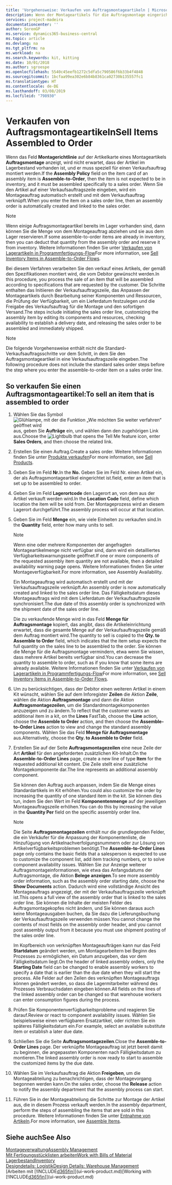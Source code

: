 ```yaml
---
title: 'Vorgehensweise: Verkaufen von Auftragsmontageartikeln | Microsoft Docs'
description: Wenn der Montageartikels für die Auftragsmontage eingerichtet ist, dann nimmt der Standard-Verkaufsauftragsprozess an, dass der Artikel nicht auf Lager ist und für den jeweiligen Verkaufsauftrag speziell montiert werden muss. Wenn Sie den Artikel auf einer Verkaufsauftragszeile eingeben, wird ein Montageauftrag automatisch erstellt und mit dem Verkaufsauftrag verknüpft.
services: project-madeira
documentationcenter: ''
author: SorenGP
ms.service: dynamics365-business-central
ms.topic: article
ms.devlang: na
ms.tgt_pltfrm: na
ms.workload: na
ms.search.keywords: kit, kitting
ms.date: 10/01/2018
ms.author: sgroespe
ms.openlocfilehash: 5540c45eefb1272c5dfa5c790586f6b33b4f4848
ms.sourcegitcommit: 1bcfaa99ea302e6b84b8361ca02730b135557fc1
ms.translationtype: HT
ms.contentlocale: de-DE
ms.lasthandoff: 03/08/2019
ms.locfileid: "798930"
---
```

# <a name="sell-items-assembled-to-order"></a><span data-ttu-id="3b2ed-104">Verkaufen von Auftragsmontageartikeln</span><span class="sxs-lookup"><span data-stu-id="3b2ed-104">Sell Items Assembled to Order</span></span>
<span data-ttu-id="3b2ed-105">Wenn das Feld **Montagerichtlinie** auf der Artikelkarte eines Montageartikels **Auftragsmontage** anzeigt, wird nicht erwartet, dass der Artikel im Lagerbestand vorhanden ist, und er muss speziell für einen Verkaufsauftrag montiert werden.</span><span class="sxs-lookup"><span data-stu-id="3b2ed-105">If the **Assembly Policy** field on the item card of an assembly item is **Assemble-to-Order**, then the item is not expected to be in inventory, and it must be assembled specifically to a sales order.</span></span> <span data-ttu-id="3b2ed-106">Wenn Sie den Artikel auf einer Verkaufsauftragszeile eingeben, wird ein Montageauftrag automatisch erstellt und mit dem Verkaufsauftrag verknüpft.</span><span class="sxs-lookup"><span data-stu-id="3b2ed-106">When you enter the item on a sales order line, then an assembly order is automatically created and linked to the sales order.</span></span>  

> [!NOTE]  
>  <span data-ttu-id="3b2ed-107">Wenn einige Auftragsmontageartikel bereits im Lager vorhanden sind, dann können Sie die Menge von dem Montageauftrag abziehen und sie aus dem Lager reservieren.</span><span class="sxs-lookup"><span data-stu-id="3b2ed-107">If some assemble-to-order items are already in inventory, then you can deduct that quantity from the assembly order and reserve it from inventory.</span></span> <span data-ttu-id="3b2ed-108">Weitere Informationen finden Sie unter [Verkaufen von Lagerartikeln in Programmfertigungs-Flow](assembly-how-to-sell-assemble-to-order-items-and-inventory-items-together.md)</span><span class="sxs-lookup"><span data-stu-id="3b2ed-108">For more information, see [Sell Inventory Items in Assemble-to-Order Flows](assembly-how-to-sell-assemble-to-order-items-and-inventory-items-together.md).</span></span>  

<span data-ttu-id="3b2ed-109">Bei diesem Verfahren verarbeiten Sie den verkauf eines Artikels, der gemäß den Spezifikationen montiert wird, die vom Debitor gewünscht werden.</span><span class="sxs-lookup"><span data-stu-id="3b2ed-109">In this procedure, you process the sale of an item that will be assembled according to specifications that are requested by the customer.</span></span> <span data-ttu-id="3b2ed-110">Die Schritte enthalten das Initiieren der Verkaufsauftragszeile, das Anpassen der Montageartikels durch Bearbeitung seiner Komponenten und Ressourcen, die Prüfung der Verfügbarkeit, um ein Lieferdatum festzulegen und die Freigabe des Verkaufsauftrag für die Montage und den sofortigen Versand.</span><span class="sxs-lookup"><span data-stu-id="3b2ed-110">The steps include initiating the sales order line, customizing the assembly item by editing its components and resources, checking availability to establish a delivery date, and releasing the sales order to be assembled and immediately shipped.</span></span>  

> [!NOTE]  
>  <span data-ttu-id="3b2ed-111">Die folgende Vorgehensweise enthält nicht die Standard-Verkaufsauftragsschritte vor dem Schritt, in dem Sie den Auftragsmontageartikel in eine Verkaufsauftragszeile eingeben.</span><span class="sxs-lookup"><span data-stu-id="3b2ed-111">The following procedure does not include the standard sales order steps before the step where you enter the assemble-to-order item on a sales order line.</span></span>  

## <a name="to-sell-an-item-that-is-assembled-to-order"></a><span data-ttu-id="3b2ed-112">So verkaufen Sie einen Auftragsmontageartikel:</span><span class="sxs-lookup"><span data-stu-id="3b2ed-112">To sell an item that is assembled to order</span></span>  
1.  <span data-ttu-id="3b2ed-113">Wählen Sie das Symbol ![Glühlampe, mit der die Funktion „Wie möchten Sie weiter verfahren“ geöffnet wird](media/ui-search/search_small.png "Wie möchten Sie weiter verfahren?") aus, geben Sie **Aufträge** ein, und wählen dann den zugehörigen Link aus.</span><span class="sxs-lookup"><span data-stu-id="3b2ed-113">Choose the ![Lightbulb that opens the Tell Me feature](media/ui-search/search_small.png "Tell me what you want to do") icon, enter **Sales Orders**, and then choose the related link.</span></span>  
2.  <span data-ttu-id="3b2ed-114">Erstellen Sie einen Auftrag.</span><span class="sxs-lookup"><span data-stu-id="3b2ed-114">Create a sales order.</span></span> <span data-ttu-id="3b2ed-115">Weitere Informationen finden Sie unter [Produkte verkaufen](sales-how-sell-products.md)</span><span class="sxs-lookup"><span data-stu-id="3b2ed-115">For more information, see [Sell Products](sales-how-sell-products.md).</span></span>  
3.  <span data-ttu-id="3b2ed-116">Geben Sie im Feld **Nr.**</span><span class="sxs-lookup"><span data-stu-id="3b2ed-116">In the **No.**</span></span> <span data-ttu-id="3b2ed-117">Geben Sie im Feld Nr. einen Artikel ein, der als Auftragsmontageartikel eingerichtet ist.</span><span class="sxs-lookup"><span data-stu-id="3b2ed-117">field, enter an item that is set up to be assembled to order.</span></span>  
4.  <span data-ttu-id="3b2ed-118">Geben Sie im Feld **Lagerortcode** den Lagerort an, von dem aus der Artikel verkauft werden wird.</span><span class="sxs-lookup"><span data-stu-id="3b2ed-118">In the **Location Code** field, define which location the item will be sold from.</span></span> <span data-ttu-id="3b2ed-119">Der Montageprozess wird an diesem Lagerort durchgeführt.</span><span class="sxs-lookup"><span data-stu-id="3b2ed-119">The assembly process will occur at that location.</span></span>  
5.  <span data-ttu-id="3b2ed-120">Geben Sie im Feld **Menge** ein, wie viele Einheiten zu verkaufen sind.</span><span class="sxs-lookup"><span data-stu-id="3b2ed-120">In the **Quantity** field, enter how many units to sell.</span></span>  

    > [!NOTE]  
    >  <span data-ttu-id="3b2ed-121">Wenn eine oder mehrere Komponenten der angefragten Montageartikelmenge nicht verfügbar sind, dann wird ein detailliertes Verfügbarkeitswarnungsseite geöffnet.</span><span class="sxs-lookup"><span data-stu-id="3b2ed-121">If one or more components of the requested assembly item quantity are not available, then a detailed availability warning page opens.</span></span> <span data-ttu-id="3b2ed-122">Weitere Informationen finden Sie unter Montageverfügbarkeit.</span><span class="sxs-lookup"><span data-stu-id="3b2ed-122">For more information, see Assembly Availability.</span></span>  

    <span data-ttu-id="3b2ed-123">Ein Montageauftrag wird automatisch erstellt und mit der Verkaufsauftragszeile verknüpft.</span><span class="sxs-lookup"><span data-stu-id="3b2ed-123">An assembly order is now automatically created and linked to the sales order line.</span></span> <span data-ttu-id="3b2ed-124">Das Fälligkeitsdatum dieses Montageauftrags wird mit dem Lieferdatum der Verkaufsauftragszeile synchronisiert.</span><span class="sxs-lookup"><span data-stu-id="3b2ed-124">The due date of this assembly order is synchronized with the shipment date of the sales order line.</span></span>  

    <span data-ttu-id="3b2ed-125">Die zu verkaufende Menge wird in das Feld **Menge für Auftragsmontage** kopiert, das angibt, dass die Artikeleinrichtung erwartet, dass die gesamte Menge auf der Verkaufsauftragszeile gemäß dem Auftrag montiert wird.</span><span class="sxs-lookup"><span data-stu-id="3b2ed-125">The quantity to sell is copied to the **Qty. to Assemble to Order** field, which indicates that the item setup expects the full quantity on the sales line to be assembled to the order.</span></span> <span data-ttu-id="3b2ed-126">Sie können die Menge für die Auftragsmontage vermindern, etwa wenn Sie wissen, dass mehrere Artikel bereits verfügbar sind.</span><span class="sxs-lookup"><span data-stu-id="3b2ed-126">You can decrease the quantity to assemble to order, such as if you know that some items are already available.</span></span> <span data-ttu-id="3b2ed-127">Weitere Informationen finden Sie unter [Verkaufen von Lagerartikeln in Programmfertigungs-Flow](assembly-how-to-sell-inventory-items-in-assemble-to-order-flows.md)</span><span class="sxs-lookup"><span data-stu-id="3b2ed-127">For more information, see [Sell Inventory Items in Assemble-to-Order Flows](assembly-how-to-sell-inventory-items-in-assemble-to-order-flows.md).</span></span>  

6.  <span data-ttu-id="3b2ed-128">Um zu berücksichtigen, dass der Debitor einen weiteren Artikel in einem Kit wünscht, wählen Sie auf dem Inforegister **Zeilen** die Aktion **Zeile**, wählen die Aktion **Auftragsmontage** und dann die Aktion **Auftragsmontagezeilen**, um die Standardmontagekomponenten anzuzeigen und zu ändern.</span><span class="sxs-lookup"><span data-stu-id="3b2ed-128">To reflect that the customer wants an additional item in a kit, on the **Lines** FastTab, choose the **Line** action, choose the **Assemble to Order** action, and then choose the **Assemble-to-Order Lines** action to view and change the standard assembly components.</span></span> <span data-ttu-id="3b2ed-129">Wählen Sie das Feld **Menge für Auftragsmontage** aus.</span><span class="sxs-lookup"><span data-stu-id="3b2ed-129">Alternatively, choose the **Qty. to Assemble to Order** field.</span></span>  
7.  <span data-ttu-id="3b2ed-130">Erstellen Sie auf der Seite **Auftragsmontagezeilen** eine neue Zeile der Art **Artikel** für den angeforderten zusätzlichen Kit-Inhalt.</span><span class="sxs-lookup"><span data-stu-id="3b2ed-130">On the **Assemble-to-Order Lines** page, create a new line of type **Item** for the requested additional kit content.</span></span> <span data-ttu-id="3b2ed-131">Die Zeile stellt eine zusätzliche Montagekomponente dar.</span><span class="sxs-lookup"><span data-stu-id="3b2ed-131">The line represents an additional assembly component.</span></span>  

    <span data-ttu-id="3b2ed-132">Sie können den Auftrag auch anpassen, indem Sie die Menge eines Standardartikels im Kit erhöhen.</span><span class="sxs-lookup"><span data-stu-id="3b2ed-132">You could also customize the order by increasing the quantity of one standard item in the kit.</span></span> <span data-ttu-id="3b2ed-133">Sie können dies tun, indem Sie den Wert im Feld **Komponentenmenge** auf der jeweiligen Montageauftragszeile erhöhen.</span><span class="sxs-lookup"><span data-stu-id="3b2ed-133">You can do this by increasing the value in the **Quantity Per** field on the specific assembly order line.</span></span>  

    > [!NOTE]  
    >  <span data-ttu-id="3b2ed-134">Die Seite **Auftragsmontagezeilen** enthält nur die grundlegenden Felder, die ein Verkäufer für die Anpassung der Komponentenliste, die Hinzufügung von Artikelnachverfolgungsnummern oder zur Lösung von Artikelverfügbarkeitsproblemen benötigt.</span><span class="sxs-lookup"><span data-stu-id="3b2ed-134">The **Assemble-to-Order Lines** page only contains the basic fields that a salesperson is expected to use to customize the component list, add item tracking numbers, or to solve component availability issues.</span></span> <span data-ttu-id="3b2ed-135">Wählen Sie zur Anzeige weiterer Auftragsmontageinformationen, wie etwa das Anfangsdatums der Auftragsmontage, die Aktion **Belege anzeigen**.</span><span class="sxs-lookup"><span data-stu-id="3b2ed-135">To see more assembly order information, such as the assembly order starting date, choose the **Show Documents** action.</span></span> <span data-ttu-id="3b2ed-136">Dadurch wird eine vollständige Ansicht des Montageauftrags angezeigt, der mit der Verkaufsauftragszeile verknüpft ist.</span><span class="sxs-lookup"><span data-stu-id="3b2ed-136">This opens a full view of the assembly order that is linked to the sales order line.</span></span> <span data-ttu-id="3b2ed-137">Sie können die Inhalte der meisten Felder des Auftragsmontagekopfes nicht ändern, und Sie können daraus auch keine Montageausgaben buchen, da Sie dazu die Lieferungsbuchung der Verkaufsauftragszeile verwenden müssen.</span><span class="sxs-lookup"><span data-stu-id="3b2ed-137">You cannot change the contents of most fields on the assembly order header, and you cannot post assembly output from it because you must use shipment posting of the sales order line.</span></span>  
    >   
    >  <span data-ttu-id="3b2ed-138">Im Kopfbereich von verknüpften Montageaufträgen kann nur das Feld **Startdatum** geändert werden, um Montagearbeitern bei Beginn des Prozesses zu ermöglichen, ein Datum anzugeben, das vor dem Fälligkeitsdatum liegt.</span><span class="sxs-lookup"><span data-stu-id="3b2ed-138">On the header of linked assembly orders, only the **Starting Date** field can be changed to enable assembly workers to specify a date that is earlier than the due date when they will start the process.</span></span> <span data-ttu-id="3b2ed-139">Alle Felder auf den Zeilen des verknüpften Montageauftrags können geändert werden, so dass die Lagermitarbeiter während des Prozesses Verbrauchsdaten eingeben können.</span><span class="sxs-lookup"><span data-stu-id="3b2ed-139">All fields on the lines of the linked assembly order can be changed so that warehouse workers can enter consumption figures during the process.</span></span>  

8.  <span data-ttu-id="3b2ed-140">Prüfen Sie Komponentenverfügbarkeitsprobleme und reagieren Sie darauf.</span><span class="sxs-lookup"><span data-stu-id="3b2ed-140">Review or react to component availability issues.</span></span> <span data-ttu-id="3b2ed-141">Wählen Sie beispielsweise einen verfügbaren Ersatzartikel, oder richten Sie ein späteres Fälligkeitsdatum ein.</span><span class="sxs-lookup"><span data-stu-id="3b2ed-141">For example, select an available substitute item or establish a later due date.</span></span>  
9. <span data-ttu-id="3b2ed-142">Schließen Sie die Seite **Auftragsmontagezeilen**.</span><span class="sxs-lookup"><span data-stu-id="3b2ed-142">Close the **Assemble-to-Order Lines** page.</span></span> <span data-ttu-id="3b2ed-143">Der verknüpfte Montageauftrag ist jetzt bereit damit zu beginnen, die angepassten Komponenten nach Fälligkeitsdatum zu montieren.</span><span class="sxs-lookup"><span data-stu-id="3b2ed-143">The linked assembly order is now ready to start to assemble the customized items by the due date.</span></span>  
10. <span data-ttu-id="3b2ed-144">Wählen Sie im Verkaufsauftrag die Aktion **Freigeben**, um die Montageabteilung zu benachrichtigen, dass der Montagevorgang begonnen werden kann.</span><span class="sxs-lookup"><span data-stu-id="3b2ed-144">On the sales order, choose the **Release** action to notify the assembly department that the assembly process can start.</span></span>  
11. <span data-ttu-id="3b2ed-145">Führen Sie in der Montageabteilung die Schritte zur Montage der Artikel aus, die in diesem Prozess verkauft werden.</span><span class="sxs-lookup"><span data-stu-id="3b2ed-145">In the assembly department, perform the steps of assembling the items that are sold in this procedure.</span></span> <span data-ttu-id="3b2ed-146">Weitere Informationen finden Sie unter [Entnahme von Artikeln](assembly-how-to-assemble-items.md).</span><span class="sxs-lookup"><span data-stu-id="3b2ed-146">For more information, see [Assemble Items](assembly-how-to-assemble-items.md).</span></span>  

## <a name="see-also"></a><span data-ttu-id="3b2ed-147">Siehe auch</span><span class="sxs-lookup"><span data-stu-id="3b2ed-147">See Also</span></span>  
[<span data-ttu-id="3b2ed-148">Montageverwaltung</span><span class="sxs-lookup"><span data-stu-id="3b2ed-148">Assembly Management</span></span>](assembly-assemble-items.md)  
[<span data-ttu-id="3b2ed-149">Mit Fertigungsstücklisten arbeiten</span><span class="sxs-lookup"><span data-stu-id="3b2ed-149">Work with Bills of Material</span></span>](inventory-how-work-BOMs.md)  
[<span data-ttu-id="3b2ed-150">Lagerbestand</span><span class="sxs-lookup"><span data-stu-id="3b2ed-150">Inventory</span></span>](inventory-manage-inventory.md)  
[<span data-ttu-id="3b2ed-151">Designdetails: Logistik</span><span class="sxs-lookup"><span data-stu-id="3b2ed-151">Design Details: Warehouse Management</span></span>](design-details-warehouse-management.md)  
<span data-ttu-id="3b2ed-152">[Arbeiten mit [!INCLUDE[d365fin](includes/d365fin_md.md)]](ui-work-product.md)</span><span class="sxs-lookup"><span data-stu-id="3b2ed-152">[Working with [!INCLUDE[d365fin](includes/d365fin_md.md)]](ui-work-product.md)</span></span>
